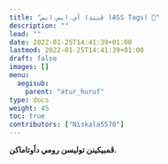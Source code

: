 ```yaml
---
title: "ڤنندا أي.ايس.ايس (ASS Tags) 🚧"
description: ""
lead: ""
date: 2022-01-25T14:41:39+01:00
lastmod: 2022-01-25T14:41:39+01:00
draft: false
images: []
menu:
  aegisub:
    parent: "atur_huruf"
type: docs
weight: 45
toc: true
contributors: ["Niskala5570"]
---
```


**ڤمبيکينن توليسن رومي دأوتاماکن.**
